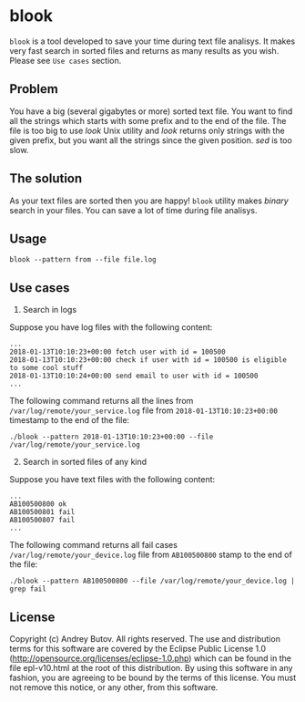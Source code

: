 # blook

`blook` is a tool developed to save your time during text file analisys.
It makes very fast search in sorted files and returns as many results as you wish.
Please see `Use cases` section.

## Problem

You have a big (several gigabytes or more) sorted text file.
You want to find all the strings which starts with some prefix and to the end of the file.
The file is too big to use _look_ Unix utility and _look_ returns only strings with the given prefix, but you want all the strings since the given position.
_sed_ is too slow.

## The solution

As your text files are sorted then you are happy!
`blook` utility makes _binary_ search in your files. You can save a lot of time during file analisys.

## Usage

`blook --pattern from --file file.log`

## Use cases

1. Search in logs

Suppose you have log files with the following content:

```
...
2018-01-13T10:10:23+00:00 fetch user with id = 100500
2018-01-13T10:10:23+00:00 check if user with id = 100500 is eligible to some cool stuff
2018-01-13T10:10:24+00:00 send email to user with id = 100500
...
```

The following command returns all the lines from `/var/log/remote/your_service.log` file from `2018-01-13T10:10:23+00:00` timestamp to the end of the file:

`./blook --pattern 2018-01-13T10:10:23+00:00 --file /var/log/remote/your_service.log`

2. Search in sorted files of any kind

Suppose you have text files with the following content:

```
...
AB100500800 ok
AB100500801 fail
AB100500807 fail
...
```

The following command returns all fail cases `/var/log/remote/your_device.log` file from `AB100500800` stamp to the end of the file:

`./blook --pattern AB100500800 --file /var/log/remote/your_device.log | grep fail`


## License

Copyright (c) Andrey Butov. All rights reserved. The use and
distribution terms for this software are covered by the Eclipse
Public License 1.0 (http://opensource.org/licenses/eclipse-1.0.php)
which can be found in the file epl-v10.html at the root of this
distribution. By using this software in any fashion, you are
agreeing to be bound by the terms of this license. You must
not remove this notice, or any other, from this software.

